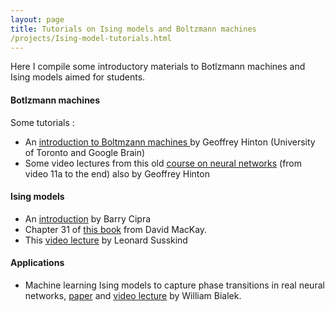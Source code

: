 ```yaml
---
layout: page
title: Tutorials on Ising models and Boltzmann machines
/projects/Ising-model-tutorials.html
---
```


Here I compile some introductory materials to Botlzmann machines and Ising models aimed for students.

#### Botlzmann machines

Some tutorials :
* An [introduction to Boltmzann machines ](https://www.cs.toronto.edu/~hinton/csc321/readings/boltz321.pdf) by Geoffrey Hinton (University of Toronto and Google Brain)
* Some video lectures from this old [course on neural networks](https://www.cs.toronto.edu/~hinton/coursera_lectures.html) (from video 11a to the end) also by Geoffrey Hinton

#### Ising models
* An [introduction](https://www2.stat.duke.edu/~scs/Courses/Stat376/Papers/isingIntro.pdf) by Barry Cipra 
* Chapter 31 of [this book](http://www.inference.org.uk/itprnn/book.pdf) from David MacKay.
* This [video lecture](https://www.youtube.com/results?search_query=ising+model+neurons) by Leonard Susskind

#### Applications
* Machine learning Ising models to capture phase transitions in real neural networks, [paper](https://arxiv.org/abs/1012.2242) and [video lecture](https://www.youtube.com/watch?v=SZ74VtNffbY) by William Bialek.


